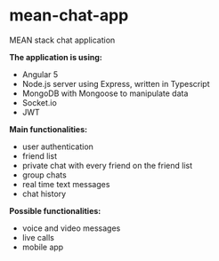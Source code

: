 # mean-chat-app
MEAN stack chat application

**The application is using:**
* Angular 5
* Node.js server using Express, written in Typescript
* MongoDB with Mongoose to manipulate data
* Socket.io
* JWT

**Main functionalities:**
* user authentication
* friend list
* private chat with every friend on the friend list
* group chats
* real time text messages
* chat history

**Possible functionalities:**
* voice and video messages
* live calls
* mobile app
